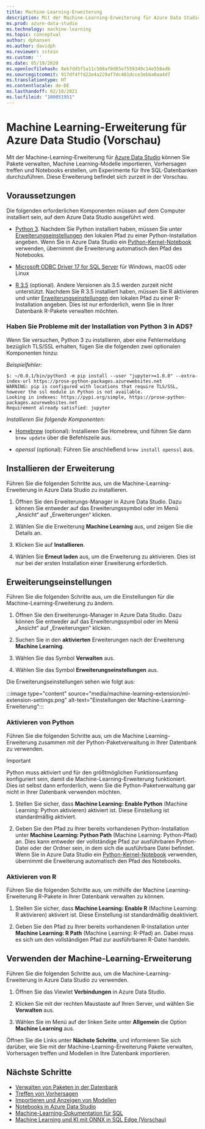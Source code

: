 ```yaml
---
title: Machine-Learning-Erweiterung
description: Mit der Machine-Learning-Erweiterung für Azure Data Studio können Sie Pakete verwalten, Machine Learning-Modelle importieren, Vorhersagen treffen und Notebooks erstellen, um Experimente für Ihre SQL-Datenbanken durchzuführen.
ms.prod: azure-data-studio
ms.technology: machine-learning
ms.topic: conceptual
author: dphansen
ms.author: davidph
ms.reviewer: sstein
ms.custom: ''
ms.date: 05/19/2020
ms.openlocfilehash: 8eb7dd5f5a11c508af0d85e7559349c14e558adb
ms.sourcegitcommit: 917df4ffd22e4a229af7dc481dcce3ebba0aa4d7
ms.translationtype: HT
ms.contentlocale: de-DE
ms.lasthandoff: 02/10/2021
ms.locfileid: "100051951"
---
```

# <a name="machine-learning-extension-for-azure-data-studio-preview"></a>Machine Learning-Erweiterung für Azure Data Studio (Vorschau)

Mit der Machine-Learning-Erweiterung für [Azure Data Studio](../what-is-azure-data-studio.md) können Sie Pakete verwalten, Machine Learning-Modelle importieren, Vorhersagen treffen und Notebooks erstellen, um Experimente für Ihre SQL-Datenbanken durchzuführen. Diese Erweiterung befindet sich zurzeit in der Vorschau.

## <a name="prerequisites"></a>Voraussetzungen

Die folgenden erforderlichen Komponenten müssen auf dem Computer installiert sein, auf dem Azure Data Studio ausgeführt wird.

- [Python 3](https://www.python.org/downloads/). Nachdem Sie Python installiert haben, müssen Sie unter [Erweiterungseinstellungen](#settings) den lokalen Pfad zu einer Python-Installation angeben. Wenn Sie in Azure Data Studio ein [Python-Kernel-Notebook](../notebooks/notebooks-python-kernel.md) verwenden, übernimmt die Erweiterung automatisch den Pfad des Notebooks.

- [Microsoft ODBC Driver 17 for SQL Server](../../connect/odbc/download-odbc-driver-for-sql-server.md) für Windows, macOS oder Linux

- [R 3.5](https://www.r-project.org/) (optional). Andere Versionen als 3.5 werden zurzeit nicht unterstützt. Nachdem Sie R 3.5 installiert haben, müssen Sie R aktivieren und unter [Erweiterungseinstellungen](#settings) den lokalen Pfad zu einer R-Installation angeben. Dies ist nur erforderlich, wenn Sie in Ihrer Datenbank R-Pakete verwalten möchten.

### <a name="trouble-installing-python-3-from-within-ads"></a>Haben Sie Probleme mit der Installation von Python 3 in ADS?

Wenn Sie versuchen, Python 3 zu installieren, aber eine Fehlermeldung bezüglich TLS/SSL erhalten, fügen Sie die folgenden zwei optionalen Komponenten hinzu:

_Beispielfehler:_
```
$: ~/0.0.1/bin/python3 -m pip install --user "jupyter>=1.0.0" --extra-index-url https://prose-python-packages.azurewebsites.net
WARNING: pip is configured with locations that require TLS/SSL, however the ssl module in Python is not available.
Looking in indexes: https://pypi.org/simple, https://prose-python-packages.azurewebsites.net
Requirement already satisfied: jupyter
```

_Installieren Sie folgende Komponenten:_

- [Homebrew](https://brew.sh) (optional): Installieren Sie Homebrew, und führen Sie dann `brew update` über die Befehlszeile aus.

- *openssl* (optional): Führen Sie anschließend `brew install openssl` aus.

## <a name="install-the-extension"></a>Installieren der Erweiterung

Führen Sie die folgenden Schritte aus, um die Machine-Learning-Erweiterung in Azure Data Studio zu installieren.

1. Öffnen Sie den Erweiterungs-Manager in Azure Data Studio. Dazu können Sie entweder auf das Erweiterungssymbol oder im Menü „Ansicht“ auf „Erweiterungen“ klicken.

1. Wählen Sie die Erweiterung **Machine Learning** aus, und zeigen Sie die Details an.

1. Klicken Sie auf **Installieren**.

1. Wählen Sie **Erneut laden** aus, um die Erweiterung zu aktivieren. Dies ist nur bei der ersten Installation einer Erweiterung erforderlich.

<a name="settings"></a>

## <a name="extension-settings"></a>Erweiterungseinstellungen

Führen Sie die folgenden Schritte aus, um die Einstellungen für die Machine-Learning-Erweiterung zu ändern.

1. Öffnen Sie den Erweiterungs-Manager in Azure Data Studio. Dazu können Sie entweder auf das Erweiterungssymbol oder im Menü „Ansicht“ auf „Erweiterungen“ klicken.

1. Suchen Sie in den **aktivierten** Erweiterungen nach der Erweiterung **Machine Learning**.

1. Wählen Sie das Symbol **Verwalten** aus.

1. Wählen Sie das Symbol **Erweiterungseinstellungen** aus.

Die Erweiterungseinstellungen sehen wie folgt aus:

:::image type="content" source="media/machine-learning-extension/ml-extension-settings.png" alt-text="Einstellungen der Machine-Learning-Erweiterung":::

### <a name="enable-python"></a>Aktivieren von Python

Führen Sie die folgenden Schritte aus, um die Machine Learning-Erweiterung zusammen mit der Python-Paketverwaltung in Ihrer Datenbank zu verwenden.

> [!IMPORTANT]
> Python muss aktiviert und für den größtmöglichen Funktionsumfang konfiguriert sein, damit die Machine-Learning-Erweiterung funktioniert. Dies ist selbst dann erforderlich, wenn Sie die Python-Paketverwaltung gar nicht in Ihrer Datenbank verwenden möchten.

1. Stellen Sie sicher, dass **Machine Learning: Enable Python** (Machine Learning: Python aktivieren) aktiviert ist. Diese Einstellung ist standardmäßig aktiviert.

1. Geben Sie den Pfad zu Ihrer bereits vorhandenen Python-Installation unter **Machine Learning: Python Path** (Machine Learning: Python-Pfad) an. Dies kann entweder der vollständige Pfad zur ausführbaren Python-Datei oder der Ordner sein, in dem sich die ausführbare Datei befindet. Wenn Sie in Azure Data Studio ein [Python-Kernel-Notebook](../notebooks/notebooks-python-kernel.md) verwenden, übernimmt die Erweiterung automatisch den Pfad des Notebooks.

### <a name="enable-r"></a>Aktivieren von R

Führen Sie die folgenden Schritte aus, um mithilfe der Machine Learning-Erweiterung R-Pakete in Ihrer Datenbank verwalten zu können.

1. Stellen Sie sicher, dass **Machine Learning: Enable R** (Machine Learning: R aktivieren) aktiviert ist. Diese Einstellung ist standardmäßig deaktiviert.

1. Geben Sie den Pfad zu Ihrer bereits vorhandenen R-Installation unter **Machine Learning: R Path** (Machine Learning: R-Pfad) an. Dabei muss es sich um den vollständigen Pfad zur ausführbaren R-Datei handeln. 

## <a name="use-the-machine-learning-extension"></a>Verwenden der Machine-Learning-Erweiterung

Führen Sie die folgenden Schritte aus, um die Machine-Learning-Erweiterung in Azure Data Studio zu verwenden.

1. Öffnen Sie das Viewlet **Verbindungen** in Azure Data Studio.

1. Klicken Sie mit der rechten Maustaste auf Ihren Server, und wählen Sie **Verwalten** aus.

1. Wählen Sie im Menü auf der linken Seite unter **Allgemein** die Option **Machine Learning** aus.

Öffnen Sie die Links unter **Nächste Schritte**, und informieren Sie sich darüber, wie Sie mit der Machine-Learning-Erweiterung Pakete verwalten, Vorhersagen treffen und Modellen in Ihre Datenbank importieren.

## <a name="next-steps"></a>Nächste Schritte

- [Verwalten von Paketen in der Datenbank](machine-learning-extension-manage-packages.md)
- [Treffen von Vorhersagen](machine-learning-extension-predictions.md)
- [Importieren und Anzeigen von Modellen](machine-learning-extension-import-view-models.md)
- [Notebooks in Azure Data Studio](../notebooks/notebooks-guidance.md)
- [Machine-Learning-Dokumentation für SQL](../../machine-learning/index.yml)
- [Machine Learning und KI mit ONNX in SQL Edge (Vorschau)](/azure/azure-sql-edge/onnx-overview)